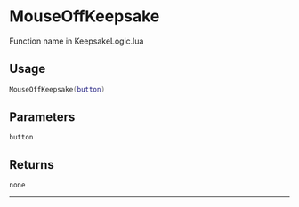 # MouseOffKeepsake
Function name in KeepsakeLogic.lua
## Usage
```lua
MouseOffKeepsake(button)
```
## Parameters
`button`
## Returns
`none`

---